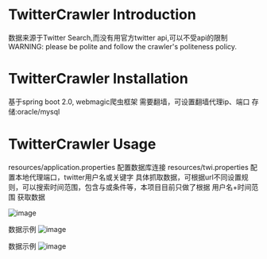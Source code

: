 # TwitterCrawler Introduction
数据来源于Twitter Search,而没有用官方twitter api,可以不受api的限制 
WARNING: please be polite and follow the crawler's politeness policy.

# TwitterCrawler Installation
基于spring boot 2.0,
webmagic爬虫框架
需要翻墙，可设置翻墙代理ip、端口
存储:oracle/mysql

# TwitterCrawler Usage
resources/application.properties 配置数据库连接
resources/twi.properties 配置本地代理端口，twitter用户名或关键字
具体抓取数据，可根据url不同设置规则，可以搜索时间范围，包含与或条件等，本项目目前只做了根据 用户名+时间范围 获取数据



![image](https://github.com/casolxia/TwitterCrawler/blob/master/images/sample2.png)

数据示例
![image](https://github.com/casolxia/TwitterCrawler/blob/master/images/sample1.png)

数据示例
![image](https://github.com/casolxia/TwitterCrawler/blob/master/images/sample.png)


